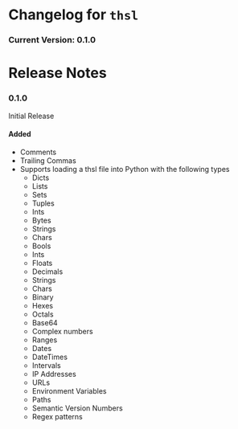# Changelog for ``thsl``

### Current Version: 0.1.0

# Release Notes

### 0.1.0
Initial Release

#### Added
- Comments
- Trailing Commas
- Supports loading a thsl file into Python with the following types
  - Dicts
  - Lists
  - Sets
  - Tuples
  - Ints
  - Bytes
  - Strings
  - Chars
  - Bools
  - Ints
  - Floats
  - Decimals
  - Strings
  - Chars
  - Binary
  - Hexes
  - Octals
  - Base64
  - Complex numbers
  - Ranges
  - Dates
  - DateTimes
  - Intervals
  - IP Addresses
  - URLs
  - Environment Variables
  - Paths
  - Semantic Version Numbers
  - Regex patterns
